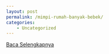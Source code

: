 ```yaml
---
layout: post
permalink: /mimpi-rumah-banyak-bebek/
categories:
    - Uncategorized
---
```


[Baca Selengkapnya](/04)